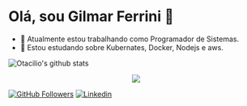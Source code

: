 # Olá, sou Gilmar Ferrini 👋

- 🔭 Atualmente estou trabalhando como Programador de Sistemas.
- 🌱 Estou estudando sobre Kubernates, Docker, Nodejs e aws.

![Otacilio's github stats](https://github-readme-stats.vercel.app/api?username=gilmarferrini&show_icons=true&theme=radical)

<p align="center">
  <a href="https://skillicons.dev">
    <img src="https://skillicons.dev/icons?i=html,css,js,ts,java,jest,angular,react,nodejs,graphql,gcp,git,github,linux,vscode,mysql,postgres" />
  </a>
</p>

[![GitHub Followers](https://img.shields.io/github/followers/gilmarferrini?style=flat&labelColor=0D0D0D&logo=Github&Color=white)](https://github.com/gilmarferrini)
[![Linkedin](https://img.shields.io/badge/-LinkedIn-060606?style=flat&labelColor=0D0D0D&logo=Linkedin&Color=white)](https://www.linkedin.com/in/gilmarferrini/)

